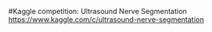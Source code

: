 #Kaggle competition: Ultrasound Nerve Segmentation
https://www.kaggle.com/c/ultrasound-nerve-segmentation
